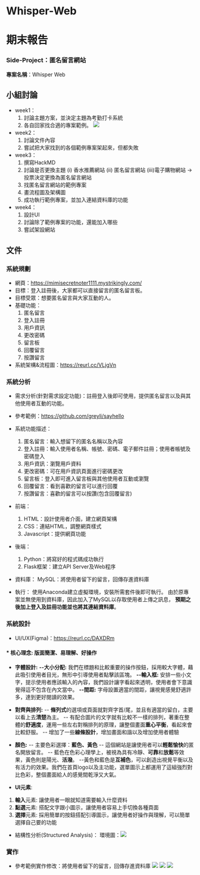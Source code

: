 # Whisper-Web
# 期末報告
### Side-Project：匿名留言網站
**專案名稱**：Whisper Web

## 小組討論
* week1：
  1. 討論主題方案，並決定主題為考勤打卡系統
  2. 各自回家找合適的專案範例。
  ![](https://hackmd.io/_uploads/Hy5J3wXvn.png)
* week2：
  1. 討論文件內容
  2. 嘗試把大家找到的各個範例專案架起來，但都失敗
* week3：
  1. 撰寫HackMD
  2. 討論是否更換主題
     (i) 香水推薦網站
     (ii) 匿名留言網站
     (iii)電子購物網站
     →投票決定更換為匿名留言網站
  4. 找匿名留言網站的範例專案
  5. 畫流程圖及架構圖
  6. 成功執行範例專案，並加入連結資料庫的功能
* week4：
  1. 設計UI
  2. 討論除了範例專案的功能，還能加入哪些
  3. 嘗試架設網站





## 文件
### 系統規劃

* 網頁：https://mimisecretnoter1111.mystrikingly.com/
* 目標：登入註冊後，大家都可以直接留言的匿名留言板。
* 目標受眾：想要匿名留言與大家互動的人。
* 基礎功能：
    1. 匿名留言
    2. 登入註冊
    3. 用戶資訊
    4. 更改密碼
    5. 留言板
    6. 回覆留言
    7. 按讚留言
* 系統架構&流程圖：https://reurl.cc/VLjgVn


### 系統分析

* 需求分析(針對需求設定功能)：註冊登入後即可使用，提供匿名留言以及與其他使用者互動的功能。 



* 參考範例：https://github.com/greyli/sayhello

* 系統功能描述：
    1. 匿名留言：輸入想留下的匿名名稱以及內容
    2. 登入註冊：輸入使用者名稱、帳號、密碼、電子郵件註冊；使用者帳號及密碼登入
    3. 用戶資訊：瀏覽用戶資料
    4. 更改密碼：可在用戶資訊頁面進行密碼更改
    5. 留言板：登入即可進入留言板與其他使用者互動或瀏覽
    6. 回覆留言：看到喜歡的留言可以進行回覆 
    7. 按讚留言：喜歡的留言可以按讚(包含回覆留言)
* 前端：
  1. HTML：設計使用者介面，建立網頁架構
  2. CSS：連結HTML，調整網頁樣式
  3. Javascript：提供網頁功能
* 後端：
  1. Python：將寫好的程式碼成功執行
  2. Flask框架：建立API Server及Web程序 
* 資料庫：
MySQL：將使用者留下的留言，回傳存進資料庫
* 執行：
使用Anaconda建立虛擬環境，安裝所需套件後即可執行。
由於原專案並無使用到資料庫，因此加入了MySQL以存取使用者上傳之訊息，
**預期之後加上登入及註冊功能並也將其連結資料庫**。

### 系統設計

* UI/UX(Figma)：https://reurl.cc/DAXDRm
#### * **核心理念: 版面簡潔、易理解、好操作**
* **字體設計:** 
**--大小分配:** 我們在標題和比較重要的操作按鈕，採用較大字體，藉此吸引使用者目光，無形中引導使用者點擊該區塊。
**--輸入框:** 安排一些小文字，提示使用者應該輸入的內容，我們設計讓字看起來透明，使用者會下意識覺得這不包含在內文當中。
**--間距:** 字母設置適當的間距，讓視覺感覺舒適許多，達到更好閱讀的效果。

* **對齊與排列:** 
-- **條列式**的選項或頁面就對齊字首/尾，並且有適當的留白，主要以看上去**清楚**為主。
-- 有配合圖片的文字就有比較不一樣的排列，著重在整體的**舒適度**，運用一些左右對稱排列的原理，讓整個畫面**重心平衡**，看起來會比較舒服。
-- 增加了一些**線條設計**，增加畫面和諧以及增加使用者體驗

* **顏色:**
 -- 主要色彩選擇：**藍色、黃色**
 -- 這個網站是讓使用者可以**輕鬆愉快**的匿名開放留言。
 -- 藍色在色彩心理學上，被視為具有冷靜、**可靠**和**放鬆**等效果，黃色則是陽光、**活潑**。
 --黃色和藍色是**互補色**，可以創造出視覺平衡以及有活力的效果。我們在首頁logo以及主功能，選單圖示上都運用了這組強烈對比色彩，整個畫面給人的感覺間乾淨又大氣。
* **UI元素**:
1. **輸入**元素: 讓使用者一眼就知道需要輸入什麼資料
2. **點選**元素: 搭配文字跟小圖示，讓使用者容易上手切換各種頁面
3. **選擇**元素: 採用簡單的按鈕搭配引導圖示，讓使用者好操作與理解，可以簡單選擇自己要的功能

* 結構性分析(Structured Analysis)：
  環境圖：![](https://hackmd.io/_uploads/BJs63d4Pn.png)
  
  
### 實作
* 參考範例實作修改：將使用者留下的留言，回傳存進資料庫
  ![](https://hackmd.io/_uploads/SkOn8iEwn.jpg)
  ![](https://hackmd.io/_uploads/SkkTUsNv3.jpg)
  ![](https://hackmd.io/_uploads/Bkwa8oEw3.jpg)



